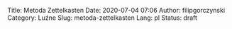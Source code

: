 Title: Metoda Zettelkasten
Date: 2020-07-04 07:06
Author: filipgorczynski
Category: Luźne
Slug: metoda-zettelkasten
Lang: pl
Status: draft



